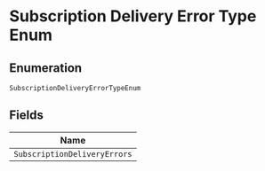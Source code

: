 
# Subscription Delivery Error Type Enum

## Enumeration

`SubscriptionDeliveryErrorTypeEnum`

## Fields

| Name |
|  --- |
| `SubscriptionDeliveryErrors` |

